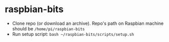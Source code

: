 # raspbian-bits

- Clone repo (or download an archive). Repo's path on Raspbian machine should be `/home/pi/raspbian-bits`
- Run setup script: `bash ~/raspbian-bits/scripts/setup.sh`
